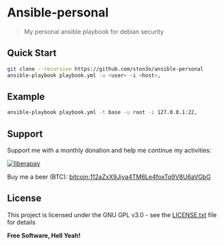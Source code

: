 Ansible-personal
===

> My personal ansible playbook for debian security

## Quick Start

```bash
git clone --recursive https://github.com/ston3o/ansible-personal
ansible-playbook playbook.yml -u <user> -i <host>,
```

## Example

```bash
ansible-playbook playbook.yml -t base -u root -i 127.0.0.1:22,
```

## Support

Support me with a monthly donation and help me continue my activities:

[![liberapay](https://liberapay.com/assets/widgets/donate.svg)](https://liberapay.com/ston3o/donate)

Buy me a beer (BTC): [bitcoin:112aZxX9Jiya4TM6Le4foxTq9V8U6aVGbG](112aZxX9Jiya4TM6Le4foxTq9V8U6aVGbG)

## License

This project is licensed under the GNU GPL v3.0 - see the [LICENSE.txt](LICENSE.txt) file for details

**Free Software, Hell Yeah!**
